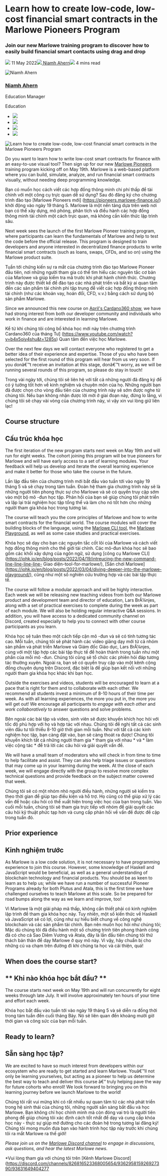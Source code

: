 # Learn how to create low-code, low-cost financial smart contracts in the Marlowe Pioneers Program
### **Join our new Marlowe training program to discover how to easily build financial smart contacts using drag and drop**
![](img/2022-05-11-learn-how-to-create-low-code-low-cost-financial-smart-contracts-in-the-marlowe-pioneers-program.002.png) 11 May 2022![](img/2022-05-11-learn-how-to-create-low-code-low-cost-financial-smart-contracts-in-the-marlowe-pioneers-program.002.png)[ Niamh Ahern](tmp//en/blog/authors/niamh-ahern/page-1/)![](img/2022-05-11-learn-how-to-create-low-code-low-cost-financial-smart-contracts-in-the-marlowe-pioneers-program.003.png) 4 mins read

![Niamh Ahern](img/2022-05-11-learn-how-to-create-low-code-low-cost-financial-smart-contracts-in-the-marlowe-pioneers-program.004.png)[](tmp//en/blog/authors/niamh-ahern/page-1/)
### [**Niamh Ahern**](tmp//en/blog/authors/niamh-ahern/page-1/)
Education Manager

Education

- ![](img/2022-05-11-learn-how-to-create-low-code-low-cost-financial-smart-contracts-in-the-marlowe-pioneers-program.005.png)[](mailto:niamh.ahern@iohk.io "Email")
- ![](img/2022-05-11-learn-how-to-create-low-code-low-cost-financial-smart-contracts-in-the-marlowe-pioneers-program.006.png)[](https://www.linkedin.com/in/niamh-ahern-67849949/ "LinkedIn")
- ![](img/2022-05-11-learn-how-to-create-low-code-low-cost-financial-smart-contracts-in-the-marlowe-pioneers-program.007.png)[](https://twitter.com/nahern_iohk?lang=en "Twitter")
- ![](img/2022-05-11-learn-how-to-create-low-code-low-cost-financial-smart-contracts-in-the-marlowe-pioneers-program.008.png)[](https://github.com/nahern "GitHub")

![Learn how to create low-code, low-cost financial smart contracts in the Marlowe Pioneers Program](img/2022-05-11-learn-how-to-create-low-code-low-cost-financial-smart-contracts-in-the-marlowe-pioneers-program.009.jpeg)

Do you want to learn how to write low-cost smart contracts for finance with an easy-to-use visual tool? Then sign up for our new [Marlowe Pioneers](https://pioneers.marlowe-finance.io/) training program kicking off on May 19th. Marlowe is a web-based platform where you can build, simulate, analyze, and run financial smart contracts visually, without needing deep programming knowledge. 

Bạn có muốn học cách viết các hợp đồng thông minh chi phí thấp để tài chính với một công cụ trực quan dễ sử dụng?
Sau đó đăng ký cho chương trình đào tạo [Marlowe Pioneers mới] (https://pioneers.marlowe-finance.io/) khởi động vào ngày 19 tháng 5.
Marlowe là một nền tảng dựa trên web nơi bạn có thể xây dựng, mô phỏng, phân tích và điều hành các hợp đồng thông minh tài chính một cách trực quan, mà không cần kiến thức lập trình sâu.

Next week sees the launch of the first Marlowe Pioneer training program, where participants can learn the fundamentals of Marlowe and help to test the code before the official release. This program is designed to train developers and anyone interested in decentralized finance products to write financial smart contracts (such as loans, swaps, CFDs, and so on) using the Marlowe product suite. 

Tuần tới chứng kiến sự ra mắt của chương trình đào tạo Marlowe Pioneer đầu tiên, nơi những người tham gia có thể tìm hiểu các nguyên tắc cơ bản của Marlowe và giúp kiểm tra mã trước khi phát hành chính thức.
Chương trình này được thiết kế để đào tạo các nhà phát triển và bất kỳ ai quan tâm đến các sản phẩm tài chính phi tập trung để viết các hợp đồng thông minh tài chính (như các khoản vay, hoán đổi, CFD, v.v.) bằng cách sử dụng bộ sản phẩm Marlowe.

Since we announced this new course on [April's Cardano360 show](https://www.youtube.com/watch?v=b4x5OIy4shU&t=1285s), we have had strong interest from both our developer community and individuals who work in finance and are interested in learning Marlowe. 

Kể từ khi chúng tôi công bố khóa học mới này trên chương trình Cardano360 của tháng Tư] (https://www.youtube.com/watch?v=b4x5oiy4shu&t=1285s)
Quan tâm đến việc học Marlowe.

Over the next few days we will contact everyone who registered to get a better idea of their experience and expertise. Those of you who have been selected for the first round of this program will hear from us very soon. If you donâ€™t receive an invitation at this stage, donâ€™t worry, as we will be running several rounds of this program, so please do stay in touch!

Trong vài ngày tới, chúng tôi sẽ liên hệ với tất cả những người đã đăng ký để có ý tưởng tốt hơn về kinh nghiệm và chuyên môn của họ.
Những người bạn đã được chọn cho vòng đầu tiên của chương trình này sẽ sớm được nghe từ chúng tôi.
Nếu bạn không nhận được lời mời ở giai đoạn này, đừng lo lắng, vì chúng tôi sẽ chạy vài vòng của chương trình này, vì vậy xin vui lòng giữ liên lạc!

## **Course structure**

## **Cấu trúc khóa học**

The first iteration of the new program starts next week on May 19th and will run for eight weeks. The cohort joining this program will be true pioneers for Marlowe and will have early access to a set of learning modules. Your feedback will help us develop and iterate the overall learning experience and make it better for those who take the course in the future.

Lần lặp đầu tiên của chương trình mới bắt đầu vào tuần tới vào ngày 19 tháng 5 và sẽ chạy trong tám tuần.
Đoàn hệ tham gia chương trình này sẽ là những người tiên phong thực sự cho Marlowe và sẽ có quyền truy cập sớm vào một bộ mô -đun học tập.
Phản hồi của bạn sẽ giúp chúng tôi phát triển và lặp lại trải nghiệm học tập tổng thể và làm cho nó tốt hơn cho những người tham gia khóa học trong tương lai.

The course will teach you the core principles of Marlowe and how to write smart contracts for the financial world. The course modules will cover the building blocks of the language, using the [Marlowe CLI tool](https://iohk.io/en/blog/posts/2022/04/19/introducing-the-new-command-line-interface-tool-for-marlowe/), the [Marlowe Playground](https://iohk.io/en/blog/posts/2022/03/04/diving-deeper-into-the-marlowe-playground/), as well as some case studies and practical exercises. 

Khóa học sẽ dạy cho bạn các nguyên tắc cốt lõi của Marlowe và cách viết hợp đồng thông minh cho thế giới tài chính.
Các mô-đun khóa học sẽ bao gồm các khối xây dựng của ngôn ngữ, sử dụng [công cụ Marlowe CLI] (https://iohk.io/en/blog/posts/2022/04/19/intreucing-the-new-command-line-line-line-line-
Giao diện-tool-for-marlowe/), [Sân chơi Marlowe] (https://iohk.io/en/blog/posts/2022/03/04/diving-deeper-into-the-marlowe-playground/),
cũng như một số nghiên cứu trường hợp và các bài tập thực tế.

The course will follow a modular approach and will be highly interactive. Each week we will be releasing new teaching videos from both our Marlowe product and development team and director of education, Lars BrÃ¼njes, along with a set of practical exercises to complete during the week as part of each module. We will also be holding regular interactive Q&A sessions. In addition, you will have access to a dedicated community channel on Discord, created especially to help you to connect with other course participants as you learn. 

Khóa học sẽ tuân theo một cách tiếp cận mô -đun và sẽ có tính tương tác cao.
Mỗi tuần, chúng tôi sẽ phát hành các video giảng dạy mới từ cả nhóm sản phẩm và phát triển Marlowe và Giám đốc Giáo dục, Lars BrÃ¼njes, cùng với một tập hợp các bài tập thực tế để hoàn thành trong tuần như một phần của mỗi mô -đun.
Chúng tôi cũng sẽ tổ chức các phiên hỏi đáp tương tác thường xuyên.
Ngoài ra, bạn sẽ có quyền truy cập vào một kênh cộng đồng chuyên dụng trên Discord, đặc biệt là để giúp bạn kết nối với những người tham gia khóa học khác khi bạn học.

Outside the exercises and videos, students will be encouraged to learn at a pace that is right for them and to collaborate with each other. We recommend all students invest a minimum of 8-10 hours of their time per week. As with all learning experiences, the more you put in, the more you will get out! We encourage all participants to *engage with each other* and *work collaboratively* to answer questions and solve problems. 

Bên ngoài các bài tập và video, sinh viên sẽ được khuyến khích học hỏi với tốc độ phù hợp với họ và hợp tác với nhau.
Chúng tôi đề nghị tất cả các sinh viên đầu tư tối thiểu 8-10 giờ thời gian mỗi tuần.
Như với tất cả các kinh nghiệm học tập, bạn càng đặt vào, bạn sẽ càng thoát ra được!
Chúng tôi khuyến khích tất cả những người tham gia * tham gia với nhau * và * làm việc cộng tác * để trả lời các câu hỏi và giải quyết vấn đề.

We will have a small team of moderators who will check in from time to time to help facilitate and assist. They can also help triage issues or questions that may come up in your learning during the week. At the close of each week, we will engage directly with the group to resolve more complex technical questions and provide feedback on the subject matter covered that week. 

Chúng tôi sẽ có một nhóm nhỏ người điều hành, những người sẽ kiểm tra theo thời gian để giúp tạo điều kiện và hỗ trợ.
Họ cũng có thể giúp xử lý các vấn đề hoặc câu hỏi có thể xuất hiện trong việc học của bạn trong tuần.
Vào cuối mỗi tuần, chúng tôi sẽ tham gia trực tiếp với nhóm để giải quyết các câu hỏi kỹ thuật phức tạp hơn và cung cấp phản hồi về vấn đề được đề cập trong tuần đó.

## **Prior experience**

## **Kinh nghiệm trước**

As Marlowe is a low code solution, it is not necessary to have programming experience to join this course. However, some knowledge of Haskell and JavaScript would be beneficial, as well as a general understanding of blockchain technology and financial products. You should be as keen to learn as to help us; while we have run a number of successful Pioneer Programs already for both Plutus and Atala, this is the first time we have challenged ourselves to teach Marlowe at this scale. So be prepared for road bumps along the way as we learn and improve, too!

Vì Marlowe là một giải pháp mã thấp, không cần thiết phải có kinh nghiệm lập trình để tham gia khóa học này.
Tuy nhiên, một số kiến thức về Haskell và JavaScript sẽ có lợi, cũng như sự hiểu biết chung về công nghệ blockchain và các sản phẩm tài chính.
Bạn nên muốn học hỏi như chúng tôi;
Mặc dù chúng tôi đã điều hành một số chương trình tiên phong thành công đã có cho cả Sao Diêm Vương và Atala, đây là lần đầu tiên chúng tôi thử thách bản thân để dạy Marlowe ở quy mô này.
Vì vậy, hãy chuẩn bị cho những cú va chạm trên đường đi khi chúng ta học và cải thiện, quá!

## **When does the course start?**

## ** Khi nào khóa học bắt đầu? **

The course starts next week on May 19th and will run concurrently for eight weeks through late July. It will involve approximately ten hours of your time and effort each week.

Khóa học bắt đầu vào tuần tới vào ngày 19 tháng 5 và sẽ diễn ra đồng thời trong tám tuần đến cuối tháng Bảy.
Nó sẽ liên quan đến khoảng mười giờ thời gian và công sức của bạn mỗi tuần.

## **Ready to learn?**

## **Sẵn sàng học tập?**

We are excited to have so much interest from developers within our ecosystem who are ready to get started and learn Marlowe. Youâ€™ll not only be learning yourselves, but acting as a pioneer to help us determine the best way to teach and deliver this course â€“ truly helping pave the way for future cohorts who enroll! We look forward to bringing you on this learning journey before we launch Marlowe to the world!

Chúng tôi rất vui mừng khi có rất nhiều sự quan tâm từ các nhà phát triển trong hệ sinh thái của chúng tôi, những người sẵn sàng bắt đầu và học Marlowe.
Bạn không chỉ học chính mình mà còn đóng vai trò là người tiên phong để giúp chúng tôi xác định cách tốt nhất để dạy và cung cấp khóa học này - thực sự giúp mở đường cho các đoàn hệ trong tương lai đăng ký!
Chúng tôi mong muốn đưa bạn vào hành trình học tập này trước khi chúng tôi ra mắt Marlowe ra thế giới!

*Please join us on the [Marlowe Discord channel](https://discord.com/channels/826816523368005654/936295815926927390/936316494042779698) to engage in discussions, ask questions, and hear the latest Marlowe news.*

*Vui lòng tham gia với chúng tôi trên [Kênh Marlowe Discord] (https://discord.com/channels/826816523368005654/936295815926927390/93631649404277

